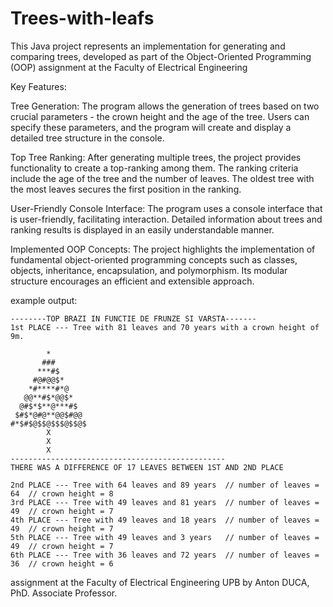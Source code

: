 # Trees-with-leafs
 This Java project represents an implementation for generating and comparing trees, developed as part of the Object-Oriented Programming (OOP) assignment at the Faculty of Electrical Engineering
 
  Key Features:

Tree Generation: The program allows the generation of trees based on two crucial parameters - the crown height and the age of the tree. Users can specify these parameters, and the program will create and display a detailed tree structure in the console.

Top Tree Ranking: After generating multiple trees, the project provides functionality to create a top-ranking among them. The ranking criteria include the age of the tree and the number of leaves. The oldest tree with the most leaves secures the first position in the ranking.

User-Friendly Console Interface: The program uses a console interface that is user-friendly, facilitating interaction. Detailed information about trees and ranking results is displayed in an easily understandable manner.

Implemented OOP Concepts: The project highlights the implementation of fundamental object-oriented programming concepts such as classes, objects, inheritance, encapsulation, and polymorphism. Its modular structure encourages an efficient and extensible approach.
 
 example output:
 ```
 --------TOP BRAZI IN FUNCTIE DE FRUNZE SI VARSTA------- 
 1st PLACE --- Tree with 81 leaves and 70 years with a crown height of 9m.
          
         *
        ###
       ***#$
      #@#@@$*
     *#****#*@
    @@**#$*@@$*
   @#$*$**@***#$
  $#$*@#@**@@$#@@
 #*$#$@$$@$$$@$$@$
         X
         X
         X
 ------------------------------------------------
 THERE WAS A DIFFERENCE OF 17 LEAVES BETWEEN 1ST AND 2ND PLACE

2nd PLACE --- Tree with 64 leaves and 89 years  // number of leaves = 64  // crown height = 8
3rd PLACE --- Tree with 49 leaves and 81 years  // number of leaves = 49  // crown height = 7
4th PLACE --- Tree with 49 leaves and 18 years  // number of leaves = 49  // crown height = 7
5th PLACE --- Tree with 49 leaves and 3 years   // number of leaves = 49  // crown height = 7
6th PLACE --- Tree with 36 leaves and 72 years  // number of leaves = 36  // crown height = 6
```


assignment at the Faculty of Electrical Engineering UPB by Anton DUCA, PhD. Associate Professor.
</br>


